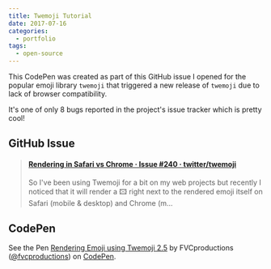 ```yaml
---
title: Twemoji Tutorial
date: 2017-07-16
categories:
  - portfolio
tags:
  - open-source
---
```


This CodePen was created as part of this GitHub issue I opened for the popular emoji library `twemoji` that triggered a new release of `twemoji` due to lack of browser compatibility.

It's one of only 8 bugs reported in the project's issue tracker which is pretty cool!

## GitHub Issue

<blockquote class="embedly-card"><h4><a href="https://github.com/twitter/twemoji/issues/240">Rendering in Safari vs Chrome · Issue #240 · twitter/twemoji</a></h4><p>So I&#39;ve been using Twemoji for a bit on my web projects but recently I noticed that it will render a ️️️️🖾 right next to the rendered emoji itself on Safari (mobile &amp; desktop) and Chrome (m...</p></blockquote>
<script async src="//cdn.embedly.com/widgets/platform.js" charset="UTF-8"></script>

## CodePen

<p data-height="500" data-theme-id="light" data-slug-hash="pddRKV" data-default-tab="css,result" data-user="fvcproductions" data-embed-version="2" data-pen-title="Rendering Emoji using Twemoji 2.5" class="codepen">See the Pen <a href="https://codepen.io/fvcproductions/pen/pddRKV/">Rendering Emoji using Twemoji 2.5</a> by FVCproductions (<a href="https://codepen.io/fvcproductions">@fvcproductions</a>) on <a href="https://codepen.io">CodePen</a>.</p>
<script async src="https://production-assets.codepen.io/assets/embed/ei.js"></script>
